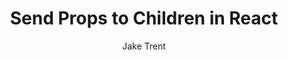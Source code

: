 ---
sections:
  - reactjs
link: 'https://jaketrent.com/post/send-props-to-children-react/'
title: 'Send Props to Children in React'
author: 'Jake Trent'
publishedAt: 2014-08-12T00:00:00.000Z
type:
  - article
topics:
  - props_proptypes
suggestedBy:
  - andreamangano
createdAt: 2018-03-08T00:17:04.017Z
reference: aHR0cHM6Ly9qYWtldHJlbnQuY29tL3Bvc3Qvc2VuZC1wcm9wcy10by1jaGlsZHJlbi1yZWFjdC8
slug: send-props-to-children-in-react-by-jake-trent
---